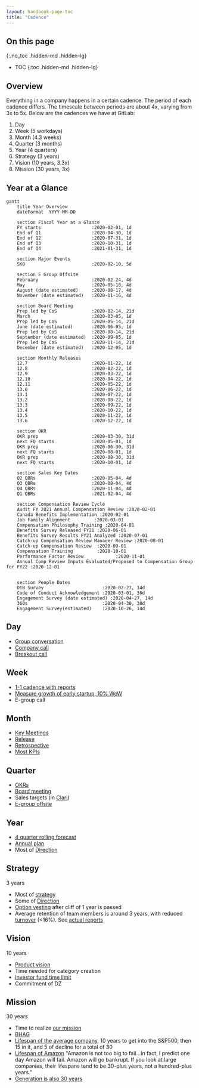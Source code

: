 ```yaml
---
layout: handbook-page-toc
title: "Cadence"
---
```


## On this page
{:.no_toc .hidden-md .hidden-lg}

- TOC
{:toc .hidden-md .hidden-lg}

## Overview

Everything in a company happens in a certain cadence.
The period of each cadence differs.
The timescale between periods are about 4x, varying from 3x to 5x.
Below are the cadences we have at GitLab:

1. Day
1. Week (5 workdays)
1. Month (4.3 weeks)
1. Quarter (3 months)
1. Year (4 quarters)
1. Strategy (3 years)
1. Vision (10 years, 3.3x)
1. Mission (30 years, 3x)

## Year at a Glance

```mermaid
gantt
    title Year Overview
    dateFormat  YYYY-MM-DD

    section Fiscal Year at a Glance
    FY starts                   :2020-02-01, 1d
    End of Q1                   :2020-04-30, 1d
    End of Q2                   :2020-07-31, 1d
    End of Q3                   :2020-10-31, 1d
    End of Q4                   :2021-01-31, 1d

    section Major Events
    SKO                         :2020-02-10, 5d

    section E Group Offsite
    February                    :2020-02-24, 4d
    May                         :2020-05-18, 4d
    August (date estimated)     :2020-08-17, 4d
    November (date estimated)   :2020-11-16, 4d

    section Board Meeting
    Prep led by CoS             :2020-02-14, 21d
    March                       :2020-03-05, 1d
    Prep led by CoS             :2020-05-14, 21d
    June (date estimated)       :2020-06-05, 1d
    Prep led by CoS             :2020-08-14, 21d
    September (date estimated)  :2020-09-05, 1d
    Prep led by CoS             :2020-11-14, 21d
    December (date estimated)   :2020-12-05, 1d

    section Monthly Releases
    12.7                        :2020-01-22, 1d
    12.8                        :2020-02-22, 1d
    12.9                        :2020-03-22, 1d
    12.10                       :2020-04-22, 1d
    12.11                       :2020-05-22, 1d
    13.0                        :2020-06-22, 1d
    13.1                        :2020-07-22, 1d
    13.2                        :2020-08-22, 1d
    13.3                        :2020-09-22, 1d
    13.4                        :2020-10-22, 1d
    13.5                        :2020-11-22, 1d
    13.6                        :2020-12-22, 1d

    section OKR
    OKR prep                    :2020-03-30, 31d
    next FQ starts              :2020-05-01, 1d
    OKR prep                    :2020-06-30, 31d
    next FQ starts              :2020-08-01, 1d
    OKR prep                    :2020-08-30, 31d
    next FQ starts              :2020-10-01, 1d

    section Sales Key Dates
    Q2 QBRs                     :2020-05-04, 4d
    Q3 QBRs                     :2020-08-04, 4d
    Q4 QBRs                     :2020-11-04, 4d
    Q1 QBRs                     :2021-02-04, 4d

    section Compensation Review Cycle
    Audit FY 2021 Annual Compensation Review :2020-02-01
    Canada Benefits Implementation :2020-02-01
    Job Family Alignment         :2020-03-01
    Compensation Philosophy Training :2020-04-01
    Benefits Survey Released FY21 :2020-06-01
    Benefits Survey Results FY21 Analyzed :2020-07-01
    Catch-up Compensation Review Manager Review :2020-08-01
    Catch-up Compensation Review  :2020-09-01
    Compensation Training         :2020-10-01
    Performance Factor Review            :2020-11-01
    Annual Comp Review Inputs Evaluated/Proposed to Compensation Group for FY22 :2020-12-01


    section People Dates
    DIB Survey                      :2020-02-27, 14d
    Code of Conduct Acknowledgement :2020-03-01, 30d
    Engagement Survey (date estimated) :2020-04-27, 14d
    360s                            :2020-04-30, 30d
    Engagement Survey(estimated)    :2020-10-26, 14d
```

## Day

- [Group conversation](/handbook/group-conversations/)
- [Company call](/handbook/communication/#company-call)
- [Breakout call](/handbook/communication/#breakout-call)

## Week

- [1-1 cadence with reports](/handbook/leadership/1-1/)
- [Measure growth of early startup, 10% WoW](https://about.gitlab.com/blog/2020/05/05/wow-rule/)
- E-group call

## Month

- [Key Meetings](/handbook/finance/key-meetings/)
- [Release](/releases/)
- [Retrospective](/handbook/communication/#kickoffs)
- [Most KPIs](/handbook/business-ops/data-team/metrics/)

## Quarter

- [OKRs](/company/okrs/)
- [Board meeting](/handbook/board-meetings/#board-meeting-process)
- Sales targets (in [Clari](/handbook/business-ops/tech-stack/#clari))
- [E-group offsite](/handbook/ceo/offsite/)

## Year

- [4 quarter rolling forecast](/handbook/finance/financial-planning-and-analysis/#quarterly-forecast-rolling-four-quarters)
- [Annual plan](/handbook/finance/financial-planning-and-analysis/#planning-process--gitlab)
- Most of [Direction](/direction/)

## Strategy

3 years

- Most of [strategy](/company/strategy/)
- Some of [Direction](/direction/)
- [Option vesting](/handbook/stock-options/#vesting) after cliff of 1 year is passed
- Average retention of team members is around 3 years, with reduced [turnover](/handbook/people-group/people-operations-metrics/#team-member-turnover) (<16%). See [actual reports](/handbook/people-group/people-operations-metrics/#reporting)

## Vision

10 years

- [Product vision](/direction/#vision)
- Time needed for category creation
- [Investor fund time limit](https://www.strictlybusinesslawblog.com/2017/06/29/the-life-cycle-of-a-private-equity-or-venture-capital-fund/)
- Commitment of DZ

## Mission

30 years

- Time to realize [our mission](/company/strategy/#mission)
- [BHAG](/company/strategy/#big-hairy-audacious-goal)
- [Lifespan of the average company](https://www.bbc.com/news/business-16611040), 10 years to get into the S&P500, then 15 in it, and 5 of decline for a total of 30
- [Lifespan of Amazon](https://www.forbes.com/sites/richardkestenbaum/2018/11/16/amazon-is-not-too-big-to-fail-bezos/#65fba0621626) "Amazon is not too big to fail...In fact, I predict one day Amazon will fail. Amazon will go bankrupt. If you look at large companies, their lifespans tend to be 30-plus years, not a hundred-plus years."
- [Generation is also 30 years](https://www.ncbi.nlm.nih.gov/pubmed/10677323)
